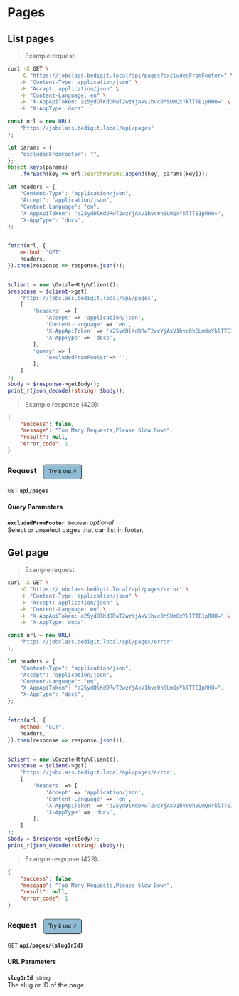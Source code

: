 # Pages


## List pages




> Example request:

```bash
curl -X GET \
    -G "https://jobclass.bedigit.local/api/pages?excludedFromFooter=" \
    -H "Content-Type: application/json" \
    -H "Accept: application/json" \
    -H "Content-Language: en" \
    -H "X-AppApiToken: a25ydDlKdDRwT2wzYjAxV1hvc0hSUmQxYklTTE1pRHU=" \
    -H "X-AppType: docs"
```

```javascript
const url = new URL(
    "https://jobclass.bedigit.local/api/pages"
);

let params = {
    "excludedFromFooter": "",
};
Object.keys(params)
    .forEach(key => url.searchParams.append(key, params[key]));

let headers = {
    "Content-Type": "application/json",
    "Accept": "application/json",
    "Content-Language": "en",
    "X-AppApiToken": "a25ydDlKdDRwT2wzYjAxV1hvc0hSUmQxYklTTE1pRHU=",
    "X-AppType": "docs",
};


fetch(url, {
    method: "GET",
    headers,
}).then(response => response.json());
```

```php

$client = new \GuzzleHttp\Client();
$response = $client->get(
    'https://jobclass.bedigit.local/api/pages',
    [
        'headers' => [
            'Accept' => 'application/json',
            'Content-Language' => 'en',
            'X-AppApiToken' => 'a25ydDlKdDRwT2wzYjAxV1hvc0hSUmQxYklTTE1pRHU=',
            'X-AppType' => 'docs',
        ],
        'query' => [
            'excludedFromFooter'=> '',
        ],
    ]
);
$body = $response->getBody();
print_r(json_decode((string) $body));
```


> Example response (429):

```json
{
    "success": false,
    "message": "Too Many Requests,Please Slow Down",
    "result": null,
    "error_code": 1
}
```
<div id="execution-results-GETapi-pages" hidden>
    <blockquote>Received response<span id="execution-response-status-GETapi-pages"></span>:</blockquote>
    <pre class="json"><code id="execution-response-content-GETapi-pages"></code></pre>
</div>
<div id="execution-error-GETapi-pages" hidden>
    <blockquote>Request failed with error:</blockquote>
    <pre><code id="execution-error-message-GETapi-pages"></code></pre>
</div>
<form id="form-GETapi-pages" data-method="GET" data-path="api/pages" data-authed="0" data-hasfiles="0" data-headers='{"Content-Type":"application\/json","Accept":"application\/json","Content-Language":"en","X-AppApiToken":"a25ydDlKdDRwT2wzYjAxV1hvc0hSUmQxYklTTE1pRHU=","X-AppType":"docs"}' onsubmit="event.preventDefault(); executeTryOut('GETapi-pages', this);">
<h3>
    Request&nbsp;&nbsp;&nbsp;
        <button type="button" style="background-color: #8fbcd4; padding: 5px 10px; border-radius: 5px; border-width: thin;" id="btn-tryout-GETapi-pages" onclick="tryItOut('GETapi-pages');">Try it out ⚡</button>
    <button type="button" style="background-color: #c97a7e; padding: 5px 10px; border-radius: 5px; border-width: thin;" id="btn-canceltryout-GETapi-pages" onclick="cancelTryOut('GETapi-pages');" hidden>Cancel</button>&nbsp;&nbsp;
    <button type="submit" style="background-color: #6ac174; padding: 5px 10px; border-radius: 5px; border-width: thin;" id="btn-executetryout-GETapi-pages" hidden>Send Request 💥</button>
    </h3>
<p>
<small class="badge badge-green">GET</small>
 <b><code>api/pages</code></b>
</p>
<h4 class="fancy-heading-panel"><b>Query Parameters</b></h4>
<p>
<b><code>excludedFromFooter</code></b>&nbsp;&nbsp;<small>boolean</small>     <i>optional</i> &nbsp;
<label data-endpoint="GETapi-pages" hidden><input type="radio" name="excludedFromFooter" value="1" data-endpoint="GETapi-pages" data-component="query" ><code>true</code></label>
<label data-endpoint="GETapi-pages" hidden><input type="radio" name="excludedFromFooter" value="0" data-endpoint="GETapi-pages" data-component="query" ><code>false</code></label>
<br>
Select or unselect pages that can list in footer.
</p>
</form>


## Get page




> Example request:

```bash
curl -X GET \
    -G "https://jobclass.bedigit.local/api/pages/error" \
    -H "Content-Type: application/json" \
    -H "Accept: application/json" \
    -H "Content-Language: en" \
    -H "X-AppApiToken: a25ydDlKdDRwT2wzYjAxV1hvc0hSUmQxYklTTE1pRHU=" \
    -H "X-AppType: docs"
```

```javascript
const url = new URL(
    "https://jobclass.bedigit.local/api/pages/error"
);

let headers = {
    "Content-Type": "application/json",
    "Accept": "application/json",
    "Content-Language": "en",
    "X-AppApiToken": "a25ydDlKdDRwT2wzYjAxV1hvc0hSUmQxYklTTE1pRHU=",
    "X-AppType": "docs",
};


fetch(url, {
    method: "GET",
    headers,
}).then(response => response.json());
```

```php

$client = new \GuzzleHttp\Client();
$response = $client->get(
    'https://jobclass.bedigit.local/api/pages/error',
    [
        'headers' => [
            'Accept' => 'application/json',
            'Content-Language' => 'en',
            'X-AppApiToken' => 'a25ydDlKdDRwT2wzYjAxV1hvc0hSUmQxYklTTE1pRHU=',
            'X-AppType' => 'docs',
        ],
    ]
);
$body = $response->getBody();
print_r(json_decode((string) $body));
```


> Example response (429):

```json
{
    "success": false,
    "message": "Too Many Requests,Please Slow Down",
    "result": null,
    "error_code": 1
}
```
<div id="execution-results-GETapi-pages--slugOrId-" hidden>
    <blockquote>Received response<span id="execution-response-status-GETapi-pages--slugOrId-"></span>:</blockquote>
    <pre class="json"><code id="execution-response-content-GETapi-pages--slugOrId-"></code></pre>
</div>
<div id="execution-error-GETapi-pages--slugOrId-" hidden>
    <blockquote>Request failed with error:</blockquote>
    <pre><code id="execution-error-message-GETapi-pages--slugOrId-"></code></pre>
</div>
<form id="form-GETapi-pages--slugOrId-" data-method="GET" data-path="api/pages/{slugOrId}" data-authed="0" data-hasfiles="0" data-headers='{"Content-Type":"application\/json","Accept":"application\/json","Content-Language":"en","X-AppApiToken":"a25ydDlKdDRwT2wzYjAxV1hvc0hSUmQxYklTTE1pRHU=","X-AppType":"docs"}' onsubmit="event.preventDefault(); executeTryOut('GETapi-pages--slugOrId-', this);">
<h3>
    Request&nbsp;&nbsp;&nbsp;
        <button type="button" style="background-color: #8fbcd4; padding: 5px 10px; border-radius: 5px; border-width: thin;" id="btn-tryout-GETapi-pages--slugOrId-" onclick="tryItOut('GETapi-pages--slugOrId-');">Try it out ⚡</button>
    <button type="button" style="background-color: #c97a7e; padding: 5px 10px; border-radius: 5px; border-width: thin;" id="btn-canceltryout-GETapi-pages--slugOrId-" onclick="cancelTryOut('GETapi-pages--slugOrId-');" hidden>Cancel</button>&nbsp;&nbsp;
    <button type="submit" style="background-color: #6ac174; padding: 5px 10px; border-radius: 5px; border-width: thin;" id="btn-executetryout-GETapi-pages--slugOrId-" hidden>Send Request 💥</button>
    </h3>
<p>
<small class="badge badge-green">GET</small>
 <b><code>api/pages/{slugOrId}</code></b>
</p>
<h4 class="fancy-heading-panel"><b>URL Parameters</b></h4>
<p>
<b><code>slugOrId</code></b>&nbsp;&nbsp;<small>string</small>  &nbsp;
<input type="text" name="slugOrId" data-endpoint="GETapi-pages--slugOrId-" data-component="url" required  hidden>
<br>
The slug or ID of the page.
</p>
</form>



